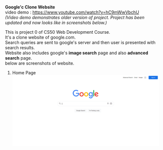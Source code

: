 **Google'c Clone Website**  
video demo : https://www.youtube.com/watch?v=hC9mWwVbchU  
*(Video demo demonstrates older version of project. Project has been updated and now looks like in screenshots below.)*
  
This is project 0 of CS50 Web Development Course.  
It's a clone website of google.com.  
Search queries are sent to google's server and then user is presented with search results.  
Website also includes google's **image search** page and also **advanced search** page.  
below are screenshots of website.

1. Home Page  
  ![alt text](https://github.com/noobdv18/web50-projects-2020-x-search/blob/master/screenshots/homepage.png)



